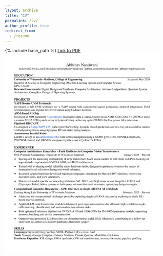 ```yaml
---
layout: archive
title: "CV"
permalink: /cv/
author_profile: true
redirect_from:
  - /resume
---
```


{% include base_path %}
[Link to PDF](https://github.com/abhinavnandwani/abhinavnandwani.github.io/files/Resume-v2-RTL.pdf)
<img src='/files/Resume-v2-RTL-1.png'>

